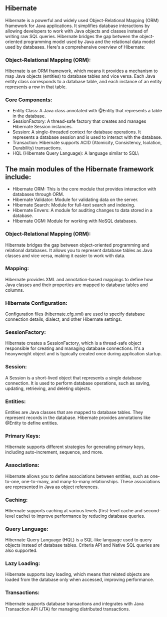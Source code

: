 ## Hibernate
Hibernate is a powerful and widely used Object-Relational Mapping (ORM) framework for Java applications. It simplifies database interactions by allowing developers to work with Java objects and classes instead of writing raw SQL queries. Hibernate bridges the gap between the object-oriented programming model used by Java and the relational data model used by databases. Here's a comprehensive overview of Hibernate:

### Object-Relational Mapping (ORM): 
Hibernate is an ORM framework, which means it provides a mechanism to map Java objects (entities) to database tables and vice versa. Each Java entity class corresponds to a database table, and each instance of an entity represents a row in that table.

### Core Components:

- Entity Class: A Java class annotated with @Entity that represents a table in the database.
- SessionFactory: A thread-safe factory that creates and manages Hibernate Session instances.
- Session: A single-threaded context for database operations. It represents a database session and is used to interact with the database.
- Transaction: Hibernate supports ACID (Atomicity, Consistency, Isolation, Durability) transactions.
- HQL (Hibernate Query Language): A language similar to SQL\

## The main modules of the Hibernate framework include:

- Hibernate ORM: This is the core module that provides interaction with databases through ORM.
- Hibernate Validator: Module for validating data on the server.
- Hibernate Search: Module for full-text search and indexing.
- Hibernate Envers: A module for auditing changes to data stored in a database.
- Hibernate OGM: Module for working with NoSQL databases.

### Object-Relational Mapping (ORM): 
Hibernate bridges the gap between object-oriented programming and relational databases. It allows you to represent database tables as Java classes and vice versa, making it easier to work with data.

### Mapping: 
Hibernate provides XML and annotation-based mappings to define how Java classes and their properties are mapped to database tables and columns.

### Hibernate Configuration: 
Configuration files (hibernate.cfg.xml) are used to specify database connection details, dialect, and other Hibernate settings.

### SessionFactory: 
Hibernate creates a SessionFactory, which is a thread-safe object responsible for creating and managing database connections. It's a heavyweight object and is typically created once during application startup.

### Session:
A Session is a short-lived object that represents a single database connection. It is used to perform database operations, such as saving, updating, retrieving, and deleting objects.

### Entities: 
Entities are Java classes that are mapped to database tables. They represent records in the database. Hibernate provides annotations like @Entity to define entities.

### Primary Keys: 
Hibernate supports different strategies for generating primary keys, including auto-increment, sequence, and more.

### Associations: 
Hibernate allows you to define associations between entities, such as one-to-one, one-to-many, and many-to-many relationships. These associations are represented in Java as object references.

### Caching: 
Hibernate supports caching at various levels (first-level cache and second-level cache) to improve performance by reducing database queries.

### Query Language:
Hibernate Query Language (HQL) is a SQL-like language used to query objects instead of database tables. Criteria API and Native SQL queries are also supported.

### Lazy Loading: 
Hibernate supports lazy loading, which means that related objects are loaded from the database only when accessed, improving performance.

### Transactions: 
Hibernate supports database transactions and integrates with Java Transaction API (JTA) for managing distributed transactions.
